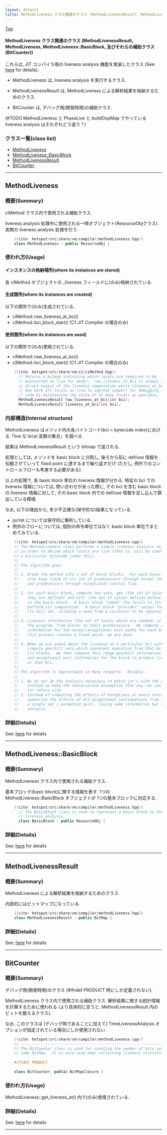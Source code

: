 ```yaml
---
layout: default
title: MethodLiveness クラス関連のクラス (MethodLivenessResult, MethodLiveness, MethodLiveness::BasicBlock, 及びそれらの補助クラス(BitCounter))
---
```

[Top](../index.html)

#### MethodLiveness クラス関連のクラス (MethodLivenessResult, MethodLiveness, MethodLiveness::BasicBlock, 及びそれらの補助クラス(BitCounter))

これらは, JIT コンパイラ用の liveness analysis 機能を実装したクラス (See: [here](no7882MiN.html) for details).

 * MethodLiveness は, liveness analysis を実行するクラス.

 * MethodLivenessResult は, MethodLiveness による解析結果を格納するためのクラス.

 * BitCounter は, デバッグ用(開発時用)の補助クラス.

(#TODO  MethodLiveness と PhaseLive と buildOopMap でやっている liveness analysis はそれぞれどう違う？)


### クラス一覧(class list)

  * [MethodLiveness](#noBL6gC-Uw)
  * [MethodLiveness::BasicBlock](#noEGNEqT3B)
  * [MethodLivenessResult](#nosCKyrIZY)
  * [BitCounter](#noL1ZpMy5u)


---
## <a name="noBL6gC-Uw" id="noBL6gC-Uw">MethodLiveness</a>

### 概要(Summary)
ciMethod クラス内で使用される補助クラス.

liveness analysis 処理中に使用される一時オブジェクト(ResourceObjクラス).
実際の liveness analysis 処理を行う.


```cpp
    ((cite: hotspot/src/share/vm/compiler/methodLiveness.hpp))
    class MethodLiveness : public ResourceObj {
```

### 使われ方(Usage)
#### インスタンスの格納場所(where its instances are stored)
各 ciMethod オブジェクトの _liveness フィールドに(のみ)格納されている.

#### 生成箇所(where its instances are created)
以下の箇所で(のみ)生成されている.

* ciMethod::raw_liveness_at_bci()
* ciMethod::bci_block_start() (C1 JIT Compiler の場合のみ)

#### 使用箇所(where its instances are used)
以下の箇所で(のみ)使用されている.

* ciMethod::raw_liveness_at_bci()
* ciMethod::bci_block_start() (C1 JIT Compiler の場合のみ)


```cpp
    ((cite: hotspot/src/share/vm/ci/ciMethod.hpp))
      // Returns a bitmap indicating which locals are required to be
      // maintained as live for deopt.  raw_liveness_at_bci is always the
      // direct output of the liveness computation while liveness_at_bci
      // may mark all locals as live to improve support for debugging Java
      // code by maintaining the state of as many locals as possible.
      MethodLivenessResult raw_liveness_at_bci(int bci);
      MethodLivenessResult liveness_at_bci(int bci);
```

### 内部構造(Internal structure)
MethodLiveness はメソッド内の各バイトコード(bci = bytecode index)における「live な local 変数の集合」を調べる.

結果は MethodLivenessResult という bitmap で返される.

処理としては, メソッドを basic block に分割し, 
後ろから前に def/use 情報を伝搬させていって fixed point に達するまで繰り返すだけ
(ただし, 例外でのコントロールフローも考慮する必要がある).

以上の処理で, 各 basic block 単位の liveness 情報が分かる.
特定の bci での liveness 情報については, 問い合わせがあった際に, 
その bci を含む basic block の liveness 情報に対して, 
その basic block 内での def/use 情報を足し込んで算出している模様.

なお, 以下の理由から, 多少不正確な(保守的な)結果となっている.

  * jsr/ret については保守的に解析している.
  * 例外のフローについては, 個別の命令単位ではなく basic block 単位でまとめてみている.


```cpp
    ((cite: hotspot/src/share/vm/compiler/methodLiveness.cpp))
    // The MethodLiveness class performs a simple liveness analysis on a method
    // in order to decide which locals are live (that is, will be used again) at
    // a particular bytecode index (bci).
    //
    // The algorithm goes:
    //
    // 1. Break the method into a set of basic blocks.  For each basic block we
    //    also keep track of its set of predecessors through normal control flow
    //    and predecessors through exceptional control flow.
    //
    // 2. For each basic block, compute two sets, gen (the set of values used before
    //    they are defined) and kill (the set of values defined before they are used)
    //    in the basic block.  A basic block "needs" the locals in its gen set to
    //    perform its computation.  A basic block "provides" values for the locals in
    //    its kill set, allowing a need from a successor to be ignored.
    //
    // 3. Liveness information (the set of locals which are needed) is pushed backwards through
    //    the program, from blocks to their predecessors.  We compute and store liveness
    //    information for the normal/exceptional exit paths for each basic block.  When
    //    this process reaches a fixed point, we are done.
    //
    // 4. When we are asked about the liveness at a particular bci with a basic block, we
    //    compute gen/kill sets which represent execution from that bci to the exit of
    //    its blocks.  We then compose this range gen/kill information with the normal
    //    and exceptional exit information for the block to produce liveness information
    //    at that bci.
    //
    // The algorithm is approximate in many respects.  Notably:
    //
    // 1. We do not do the analysis necessary to match jsr's with the appropriate ret.
    //    Instead we make the conservative assumption that any ret can return to any
    //    jsr return site.
    // 2. Instead of computing the effects of exceptions at every instruction, we
    //    summarize the effects of all exceptional continuations from the block as
    //    a single set (_exception_exit), losing some information but simplifying the
    //    analysis.
```




### 詳細(Details)
See: [here](../doxygen/classMethodLiveness.html) for details

---
## <a name="noEGNEqT3B" id="noEGNEqT3B">MethodLiveness::BasicBlock</a>

### 概要(Summary)
MethodLiveness クラス内で使用される補助クラス.

基本ブロック(basic block)に関する情報を表す.
1つの MethodLiveness::BasicBlock オブジェクトが 1つの基本ブロックに対応する.


```cpp
    ((cite: hotspot/src/share/vm/compiler/methodLiveness.hpp))
      // The BasicBlock class is used to represent a basic block in the
      // liveness analysis.
      class BasicBlock : public ResourceObj {
```




### 詳細(Details)
See: [here](../doxygen/classMethodLiveness_1_1BasicBlock.html) for details

---
## <a name="nosCKyrIZY" id="nosCKyrIZY">MethodLivenessResult</a>

### 概要(Summary)
MethodLiveness による解析結果を格納するためのクラス.

内部的にはビットマップになっている.


```cpp
    ((cite: hotspot/src/share/vm/compiler/methodLiveness.hpp))
    class MethodLivenessResult : public BitMap {
```




### 詳細(Details)
See: [here](../doxygen/classMethodLivenessResult.html) for details

---
## <a name="noL1ZpMy5u" id="noL1ZpMy5u">BitCounter</a>

### 概要(Summary)
デバッグ用(開発時用)のクラス (#ifndef PRODUCT 時にしか定義されない).

MethodLiveness クラス内で使用される補助クラス.
解析結果に関する統計情報を計算するために使われる
(より具体的に言うと, MethodLivenessResult 内のビットを数えるクラス).

なお, このクラスは (デバッグ時であることに加えて) TimeLivenessAnalysis オプションが指定されている場合にしか使用されない.


```cpp
    ((cite: hotspot/src/share/vm/compiler/methodLiveness.cpp))
    //--------------------------------------------------------------------------
    // The BitCounter class is used for counting the number of bits set in
    // some BitMap.  It is only used when collecting liveness statistics.
    
    #ifndef PRODUCT
    
    class BitCounter: public BitMapClosure {
```

### 使われ方(Usage)
MethodLiveness::get_liveness_at() 内で(のみ)使用されている.




### 詳細(Details)
See: [here](../doxygen/classBitCounter.html) for details

---
